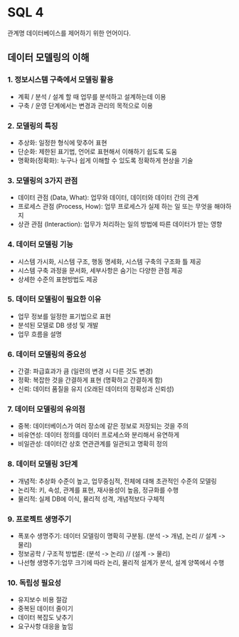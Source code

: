 # SQL 4

관계명 데이터베이스를 제어하기 위한 언어이다.

## 데이터 모델링의 이해

### 1. 정보시스템 구축에서 모델링 활용

- 계획 / 분석 / 설계 할 때 업무를 분석하고 설계하는데 이용
- 구축 / 운영 단계에서는 변경과 관리의 목적으로 이용

### 2. 모델링의 특징

- 추상화: 일정한 형식에 맞추어 표현
- 단순화: 제한된 표기법, 언어로 표현해서 이해하기 쉽도록 도움
- 명확화(정확화): 누구나 쉽게 이해할 수 있도록 정확하게 현상을 기술

### 3. 모델링의 3가지 관점

- 데이터 관점 (Data, What): 업무와 데이터, 데이터와 데이터 간의 관계
- 프로세스 관점 (Process, How): 업무 프로세스가 실제 하는 일 또는 무엇을 해야하지
- 상관 관점 (Interaction): 업무가 처리하는 일의 방법에 따른 데이터가 받는 영향

### 4. 데이터 모델링 기능

- 시스템 가시화, 시스템 구조, 행동 명세화, 시스템 구축의 구조화 틀 제공
- 시스템 구축 과정을 문서화, 세부사항은 숨기는 다양한 관점 제공
- 상세한 수준의 표현방법도 제공

### 5. 데이터 모델링이 필요한 이유

- 업무 정보를 일정한 표기법으로 표현
- 분석된 모델로 DB 생성 및 개발
- 업무 흐름을 설명

### 6. 데이터 모델링의 중요성

- 간결: 파급효과가 큼 (일련의 변경 시 다른 것도 변경)
- 정확: 복잡한 것을 간결하게 표현 (명확하고 간결하게 함)
- 신뢰: 데이터 품질을 유지 (오래된 데이터의 정확성과 신뢰성)

### 7. 데이터 모델링의 유의점

- 중복: 데이터베이스가 여러 장소에 같은 정보로 저장되는 것을 주의
- 비유연성: 데이터 정의를 데이터 프로세스와 분리해서 유연하게
- 비일관성: 데이터간 상호 연관관계를 일관되고 명확히 정의

### 8. 데이터 모델링 3단계

- 개념적: 추상화 수준이 높고, 업무중심적, 전체에 대해 초관적인 수준의 모델링
- 논리적: 키, 속성, 관계를 표현, 재사용성이 높음, 정규화를 수행
- 물리적: 실제 DB에 이식, 물리적 성격, 개념적보다 구체적

### 9. 프로젝트 생명주기

- 폭포수 생명주기: 데이터 모델링이 명확히 구분됨.  (분석 -> 개념, 논리 // 설계 -> 물리)
- 정보공학 / 구조적 방법론: (분석 -> 논리) // (설계 -> 물리)
- 나선형 생명주기:업무 크기에 따라 논리, 물리적 설계가 분석, 설계 양쪽에서 수행

### 10. 독립성 필요성

- 유지보수 비용 절감
- 중복된 데이터 줄이기
- 데이터 복잡도 낮추기
- 요구사항 대응을 높임